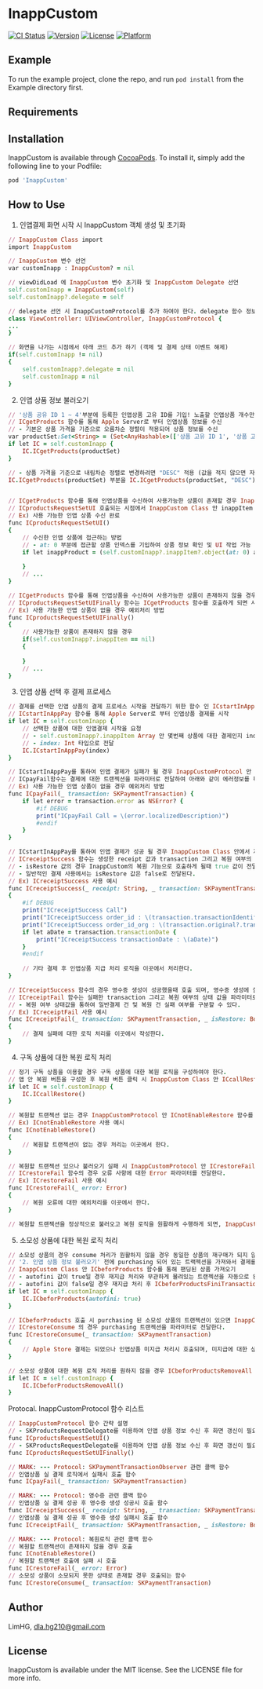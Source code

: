 # InappCustom

[![CI Status](https://img.shields.io/travis/LimHG/InappCustom.svg?style=flat)](https://travis-ci.org/LimHG/InappCustom)
[![Version](https://img.shields.io/cocoapods/v/InappCustom.svg?style=flat)](https://cocoapods.org/pods/InappCustom)
[![License](https://img.shields.io/cocoapods/l/InappCustom.svg?style=flat)](https://cocoapods.org/pods/InappCustom)
[![Platform](https://img.shields.io/cocoapods/p/InappCustom.svg?style=flat)](https://cocoapods.org/pods/InappCustom)

## Example

To run the example project, clone the repo, and run `pod install` from the Example directory first.

## Requirements

## Installation

InappCustom is available through [CocoaPods](https://cocoapods.org). To install
it, simply add the following line to your Podfile:

```ruby
pod 'InappCustom'
```

## How to Use

1. 인앱결제 화면 시작 시 InappCustom 객체 생성 및 초기화
```ruby
// InappCustom Class import
import InappCustom

// InappCustom 변수 선언
var customInapp : InappCustom? = nil

// viewDidLoad 에 InappCustom 변수 초기화 및 InappCustom Delegate 선언
self.customInapp = InappCustom(self)
self.customInapp?.delegate = self

// delegate 선언 시 InappCustomProtocol를 추가 하여야 한다. delegate 함수 정보는 아래에서 확인
class ViewController: UIViewController, InappCustomProtocol {
...
}

// 화면을 나가는 시점에서 아래 코드 추가 하기 (객체 및 결제 상태 이벤트 해제)
if(self.customInapp != nil)
{
    self.customInapp?.delegate = nil
    self.customInapp = nil
}
```

2. 인앱 상품 정보 불러오기
```ruby
// '상품 공유 ID 1 ~ 4'부분에 등록한 인앱상품 고유 ID를 기입! 노출할 인앱상품 개수만큼 입력 (1개만 입력도 가능)
// ICgetProducts 함수를 통해 Apple Server로 부터 인앱상품 정보를 수신 
// - 기본은 상품 가격을 기준으로 오름차순 정렬이 적용되어 상품 정보를 수신
var productSet:Set<String> = (Set<AnyHashable>(['상품 고유 ID 1', '상품 고유 ID 2', '상품 고유 ID 3', '상품 고유 ID 4']) as? Set<String>)!
if let IC = self.customInapp {
    IC.ICgetProducts(productSet)
}

// - 상품 가격을 기준으로 내림차순 정렬로 변경하려면 "DESC" 적용 (값을 적지 않으면 자동으로 오름차순으로 적용)
IC.ICgetProducts(productSet) 부분을 IC.ICgetProducts(productSet, "DESC") 로 요청


// ICgetProducts 함수를 통해 인앱상품을 수신하여 사용가능한 상품이 존재할 경우 InappCustomProtocol 안 ICproductsRequestSetUI 함수가 호출된다. 
// ICproductsRequestSetUI 호출되는 시점에서 InappCustom Class 안 inappItem Array 변수를 통해 각각의 인앱 상품 정보를 확인할 수 있다.
// Ex) 사용 가능한 인앱 상품 수신 완료
func ICproductsRequestSetUI()
{
    // 수신한 인앱 상품에 접근하는 방법
    // - at: 0 부분에 접근할 상품 인덱스를 기입하여 상품 정보 확인 및 UI 작업 가능
    if let inappProduct = (self.customInapp?.inappItem?.object(at: 0) as! SKProduct) {
        
    }
    // ...
}

// ICgetProducts 함수를 통해 인앱상품을 수신하여 사용가능한 상품이 존재하지 않을 경우에 대한 UI 작업 및 예외처리가 필요할 경우 InappCustomProtocol 안 ICproductsRequestSetUIFinally 함수를 이용한다. 
// ICproductsRequestSetUIFinally 함수는 ICgetProducts 함수를 호출하게 되면 사용가능 상품 정보와 무관하게 호출된다.
// Ex) 사용 가능한 인앱 상품이 없을 경우 예외처리 방법
func ICproductsRequestSetUIFinally()
{
    // 사용가능한 상품이 존재하지 않을 경우
    if(self.customInapp?.inappItem == nil)
    {
    
    }
    // ... 
}
```

3. 인앱 상품 선택 후 결제 프로세스
```ruby
// 결제를 선택한 인앱 상품의 결제 프로세스 시작을 전달하기 위한 함수 인 ICstartInAppPay 함수를 이용
// ICstartInAppPay 함수를 통해 Apple Server로 부터 인앱상품 결제를 시작
if let IC = self.customInapp {
    // 선택한 상품에 대한 인앱결제 시작을 요청
    // - self.customInapp?.inappItem Array 안 몇번째 상품에 대한 결제인지 index 값을 전달한다. 
    // - index: Int 타입으로 전달
    IC.ICstartInAppPay(index)
}

// ICstartInAppPay를 통하여 인앱 결제가 실패가 될 경우 InappCustomProtocol 안 ICpayFail 함수를 이용한다. 
// ICpayFail함수는 결제에 대한 트랜젝션을 파라미터로 전달하여 아래와 같이 에러정보를 확인 할 수 있다. 
// Ex) 사용 가능한 인앱 상품이 없을 경우 예외처리 방법
func ICpayFail(_ transaction: SKPaymentTransaction) {
    if let error = transaction.error as NSError? {
        #if DEBUG
        print("ICpayFail Call = \(error.localizedDescription)")
        #endif
    }
}

// ICstartInAppPay를 통하여 인앱 결제가 성공 될 경우 InappCustom Class 안에서 자동으로 receipt 생성 함수 InappCustomProtocol 안 ICreceiptSuccess 함수를 호출한다.
// ICreceiptSuccess 함수는 생성한 receipt 값과 transaction 그리고 복원 여부의 상태 값을 파라미터로 전달한다. 
// - isRestore 값의 경우 InappCustom의 복원 기능으로 호출하게 될때 true 값이 전달되며, 해당 방법은 아래에서 설명한다.
// - 일반적인 결제 사용에서는 isRestore 값은 false로 전달된다.
// Ex) ICreceiptSuccess 사용 예시
func ICreceiptSuccess(_ receipt: String, _ transaction: SKPaymentTransaction, _ isRestore: Bool)
{
    #if DEBUG
    print("ICreceiptSuccess Call")
    print("ICreceiptSuccess order_id : \(transaction.transactionIdentifier ?? "")")
    print("ICreceiptSuccess order_id_org : \(transaction.original?.transactionIdentifier ?? "")")
    if let aDate = transaction.transactionDate {
        print("ICreceiptSuccess transactionDate : \(aDate)")
    }
    #endif
    
    // 기타 결제 후 인앱상품 지급 처리 로직을 이곳에서 처리한다.
}

// ICreceiptSuccess 함수의 경우 영수증 생성이 성공했을때 호출 되며, 영수증 생성에 실패할 경우 InappCustomProtocol 안 ICreceiptFail 함수를 호출한다.
// ICreceiptFail 함수는 실패한 transaction 그리고 복원 여부의 상태 값을 파라미터로 전달한다. 
// - 복원 여부 상태값을 통하여 일반결제 건 및 복원 건 실패 여부를 구분할 수 있다. 
// Ex) ICreceiptFail 사용 예시
func ICreceiptFail(_ transaction: SKPaymentTransaction, _ isRestore: Bool)
{
    // 결제 실패에 대한 로직 처리를 이곳에서 작성한다.
}
```

4. 구독 상품에 대한 복원 로직 처리
```ruby
// 정기 구독 상품을 이용할 경우 구독 상품에 대한 복원 로직을 구성하여야 한다.
// 앱 안 복원 버튼을 구성한 후 복원 버튼 클릭 시 InappCustom Class 안 ICcallRestore 함수를 통해 Apple Server로 부터 복원 상품에 대한 트랜젝션을 가져온다.
if let IC = self.customInapp {
    IC.ICcallRestore()
}

// 복원할 트랜젝션 없는 경우 InappCustomProtocol 안 ICnotEnableRestore 함수를 호출한다.
// Ex) ICnotEnableRestore 사용 예시
func ICnotEnableRestore()
{
    // 복원할 트랜젝션이 없는 경우 처리는 이곳에서 한다.
}

// 복원할 트랜젝션 있으나 불러오기 실패 시 InappCustomProtocol 안 ICrestoreFail 함수를 호출한다.
// ICrestoreFail 함수의 경우 오류 사항에 대한 Error 파라미터를 전달한다.
// Ex) ICrestoreFail 사용 예시
func ICrestoreFail(_ error: Error)
{
    // 복원 오류에 대한 예외처리를 이곳에서 한다.
}

// 복원할 트랜젝션을 정상적으로 불러오고 복원 로직을 원활하게 수행하게 되면, InappCustom Class 안에서 자동으로 처리되어 InappCustomProtocol 안 ICreceiptSuccess 함수를 호출하며, isRestore 파라미터 값이 true로 전달된다.
```

5. 소모성 상품에 대한 복원 로직 처리
```ruby
// 소모성 상품의 경우 consume 처리가 원활하지 않을 경우 동일한 상품의 재구매가 되지 않도록 설계가 되어 있다. 
// '2. 인앱 상품 정보 불러오기' 전에 purchasing 되어 있는 트랙젝션을 가져와서 결제를 이어갈 수 있도록 추가 설계를 할 수 있다. 
// InappCustom Class 안 ICbeforProducts 함수를 통해 팬딩된 상품 가져오기
// - autofini 값이 true일 경우 재지급 처리와 무관하게 물려있는 트랜젝션을 자동으로 완료처리 한다
// - autofini 값이 false일 경우 재지급 처리 후 ICbeforProductsFiniTransaction(transaction) 함수를 호출해 주어야 완료처리가 된다.
if let IC = self.customInapp {
    IC.ICbeforProducts(autofini: true)
}

// ICbeforProducts 호출 시 purchasing 된 소모성 상품의 트랜젝션이 있으면 InappCustomProtocol 안 ICrestoreConsume 함수를 호출한다.
// ICrestoreConsume 의 경우 purchasing 트랜젝션을 파라미터로 전달한다.
func ICrestoreConsume(_ transaction: SKPaymentTransaction)
{
    // Apple Store 결제는 되었으나 인앱상품 미지급 처리시 호출되며, 미지급에 대한 상품을 지급하도록 이곳에서 처리 한다.
}

// 소모성 상품에 대한 복원 로직 처리를 원하지 않을 경우 ICbeforProductsRemoveAll 함수로 물려있는 트랜젝션을 모두 완료로 처리해준다.
if let IC = self.customInapp {
    IC.ICbeforProductsRemoveAll()
}
```

Protocal. InappCustomProtocol 함수 리스트
```ruby
// InappCustomProtocol 함수 간략 설명
// - SKProductsRequestDelegate를 이용하여 인앱 상품 정보 수신 후 화면 갱신이 필요할때 호출되는 함수 (사용 가능 상품이 있을 경우에만 호출)
func ICproductsRequestSetUI()
// - SKProductsRequestDelegate를 이용하여 인앱 상품 정보 수신 후 화면 갱신이 필요할때 호출되는 함수 (사용 가능 상품 여부와 무관하게 호출)
func ICproductsRequestSetUIFinally()

// MARK: --- Protocol: SKPaymentTransactionObserver 관련 콜백 함수
// 인앱상품 실 결제 로직에서 실패시 호출 함수
func ICpayFail(_ transaction: SKPaymentTransaction)

// MARK: --- Protocol: 영수증 관련 콜백 함수
// 인앱상품 실 결제 성공 후 영수증 생성 성공시 호출 함수
func ICreceiptSuccess(_ receipt: String, _ transaction: SKPaymentTransaction, _ isRestore: Bool)
// 인앱상품 실 결제 성공 후 영수증 생성 실패시 호출 함수
func ICreceiptFail(_ transaction: SKPaymentTransaction, _ isRestore: Bool)

// MARK: --- Protocol: 복원로직 관련 콜백 함수
// 복원할 트랜젝션이 존재하지 않을 경우 호출
func ICnotEnableRestore()
// 복원할 트랜젝션 호출에 실패 시 호출
func ICrestoreFail(_ error: Error)
// 소모성 상품이 소모되지 못한 상태로 존재할 경우 호출되는 함수
func ICrestoreConsume(_ transaction: SKPaymentTransaction)
```


## Author

LimHG, dla.hg210@gmail.com

## License

InappCustom is available under the MIT license. See the LICENSE file for more info.

